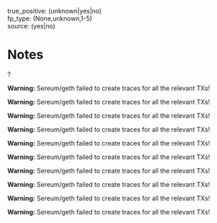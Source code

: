 true_positive: (unknown|yes|no)  
fp_type: (None,unknown,1-5)  
source: (yes|no)

# Notes

?



**Warning:** Sereum/geth failed to create traces for all the relevant TXs!


**Warning:** Sereum/geth failed to create traces for all the relevant TXs!


**Warning:** Sereum/geth failed to create traces for all the relevant TXs!


**Warning:** Sereum/geth failed to create traces for all the relevant TXs!


**Warning:** Sereum/geth failed to create traces for all the relevant TXs!


**Warning:** Sereum/geth failed to create traces for all the relevant TXs!


**Warning:** Sereum/geth failed to create traces for all the relevant TXs!


**Warning:** Sereum/geth failed to create traces for all the relevant TXs!


**Warning:** Sereum/geth failed to create traces for all the relevant TXs!


**Warning:** Sereum/geth failed to create traces for all the relevant TXs!
